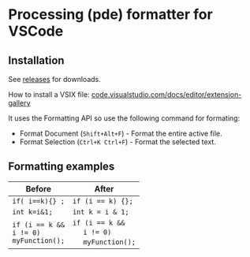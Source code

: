 # Processing (pde) formatter for VSCode

## Installation

See [releases](https://github.com/millennIumAMbiguity/processing-formatter/releases) for downloads.

How to install a VSIX file: [code.visualstudio.com/docs/editor/extension-gallery](https://code.visualstudio.com/docs/editor/extension-gallery#:~:text=Install%20from%20a%20VSIX%23&text=Using%20the%20Install%20from%20VSIX,vsix%20file.)

It uses the Formatting API so use the following command for formating:
* Format Document (`Shift+Alt+F`) - Format the entire active file.
* Format Selection (`Ctrl+K Ctrl+F`) - Format the selected text.

## Formatting examples

Before | After
------------ | -------------
`if( i==k){} ;` | `if (i == k) {};`
`int k=i&1;` | `int k = i & 1;`
`if (i == k &&`<br>`i != 0)`<br>`myFunction();` | `if (i == k &&`<br>&nbsp;&nbsp;&nbsp;&nbsp;&nbsp;`i != 0)`<br>&nbsp;&nbsp;&nbsp;&nbsp;&nbsp;`myFunction();`